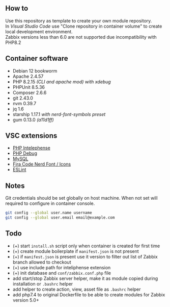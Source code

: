 ## How to

Use this repository as template to create your own module repository.\
In *Visual Studio Code* use "Clone repository in container volume" to create local development environment.\
Zabbix versions less than 6.0 are not supported due incompatibility with PHP8.2

## Container software

- Debian 12 bookworm
- Apache 2.4.57
- PHP 8.2.15 *(CLI and apache mod) with xdebug*
- PHPUnit 8.5.36
- Composer 2.6.6
- git 2.43.0
- nvm 0.39.7
- jq 1.6
- starship 1.17.1 *with nerd-font-symbols preset*
- gum 0.13.0 *(a11d1ff)*

## VSC extensions

- [PHP Intelephense](https://marketplace.visualstudio.com/items?itemName=bmewburn.vscode-intelephense-client)
- [PHP Debug](https://marketplace.visualstudio.com/items?itemName=xdebug.php-debug)
- [MySQL](https://marketplace.visualstudio.com/items?itemName=formulahendry.vscode-mysql)
- [Fira Code Nerd Font / Icons](https://marketplace.visualstudio.com/items?itemName=Entuent.fira-code-nerd-font)
- [ESLint](https://marketplace.visualstudio.com/items?itemName=dbaeumer.vscode-eslint)

## Notes

Git credentials should be set globally on host machine. When not set will required to configure in container console.

```sh
git config --global user.name username
git config --global user.email email@example.com
```

## Todo

- (+) start `install.sh` script only when container is created for first time
- (+) create module boilerplate if `manifest.json` is not present
- (+) if `manifest.json` is present use it version to filter out list of Zabbix branch allowed to checkout
- (+) use include path for inteliphense extension
- (+) init database and `conf/zabbix.conf.php` file
- add start/stop Zabbix server helper, make it as module copied during installation or `.bashrc` helper
- add helper to create action, view, asset file as `.bashrc` helper
- add php7.4 to original Dockerfile to be able to create modules for Zabbix version 5.0+
